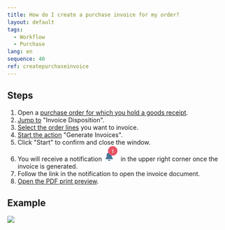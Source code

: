 ```yaml
---
title: How do I create a purchase invoice for my order?
layout: default
tags:
  - Workflow
  - Purchase
lang: en
sequence: 40
ref: createpurchaseinvoice
---
```


## Steps
1. Open a [purchase order for which you hold a goods receipt](CreateGoodsReceipt).
1. [Jump to](JumptoviaSidebar) "Invoice Disposition".
1. [Select the order lines](RecordSelection) you want to invoice.
1. [Start the action](StartAction) "Generate Invoices".
1. Click "Start" to confirm and close the window.
1. You will receive a notification ![](assets/NotificationBell_WebUI.png) in the upper right corner once the invoice is generated.
1. Follow the link in the notification to open the invoice document.
1. [Open the PDF print preview](PrintPreview).

## Example
![](assets/CreatePurchaseInvoice.gif)
